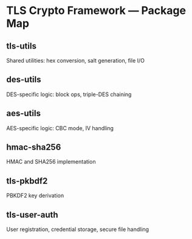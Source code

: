 # TLS Crypto Framework — Package Map

## tls-utils
Shared utilities: hex conversion, salt generation, file I/O

## des-utils
DES-specific logic: block ops, triple-DES chaining

## aes-utils
AES-specific logic: CBC mode, IV handling

## hmac-sha256
HMAC and SHA256 implementation

## tls-pkbdf2
PBKDF2 key derivation

## tls-user-auth
User registration, credential storage, secure file handling
